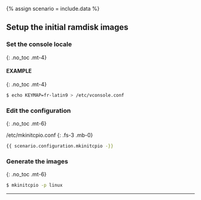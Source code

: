 {% assign scenario = include.data %}

## Setup the initial ramdisk images

### Set the console locale
{: .no_toc .mt-4}

#### EXAMPLE
{: .no_toc .mt-4}

```bash
$ echo KEYMAP=fr-latin9 > /etc/vconsole.conf
```

### Edit the configuration
{: .no_toc .mt-6}

/etc/mkinitcpio.conf
{: .fs-3 .mb-0}

```bash
{{ scenario.configuration.mkinitcpio -}}
```

### Generate the images
{: .no_toc .mt-6}

```bash
$ mkinitcpio -p linux
```

---
